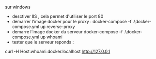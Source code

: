 sur windows

* desctiver IIS , cela permet d'utiliser le port 80
* demarrer l'image docker pour le proxy : 
    docker-compose -f .\docker-compose.yml up  reverse-proxy
* demarre l'image docker du serveur 
    docker-compose -f .\docker-compose.yml up  whoami
* tester que le serveur reponds :

curl -H Host:whoami.docker.localhost http://127.0.0.1
